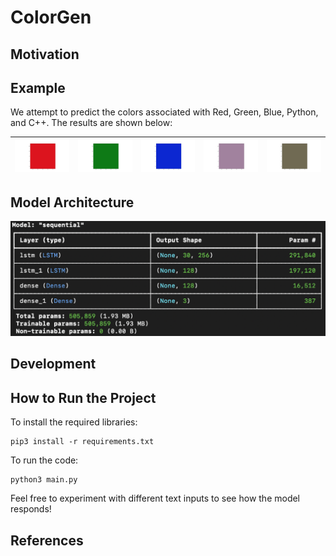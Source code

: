 # ColorGen

## Motivation

## Example
We attempt to predict the colors associated with Red, Green, Blue, Python, and C++. The results are shown below:

| ![](/images/red.png) | ![](/images/green.png) | ![](/images/blue.png) | ![](/images/python.png) | ![](/images/c++.png) |
|:--------------------:|:--------------------:|:--------------------:|:--------------------:|:--------------------:|

## Model Architecture
![](/images/model.png)

## Development

## How to Run the Project
To install the required libraries:
```
pip3 install -r requirements.txt
```
To run the code:
```
python3 main.py
```
Feel free to experiment with different text inputs to see how the model responds!

## References
